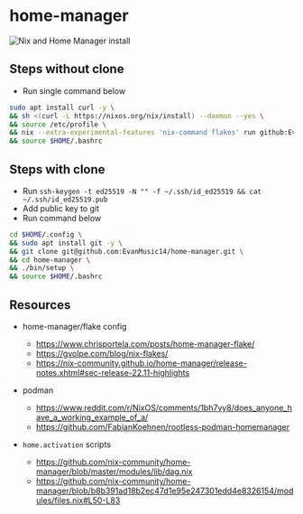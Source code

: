 # home-manager
![Nix and Home Manager install](https://github.com/EvanMusic14/home-manager/actions/workflows/testCommands.yml/badge.svg)

## Steps without clone
- Run single command below
```sh
sudo apt install curl -y \
&& sh <(curl -L https://nixos.org/nix/install) --daemon --yes \
&& source /etc/profile \
&& nix --extra-experimental-features 'nix-command flakes' run github:EvanMusic14/home-manager/main#homeConfigurations."$USER".activationPackage \
&& source $HOME/.bashrc
```

## Steps with clone
- Run `ssh-keygen -t ed25519 -N "" -f ~/.ssh/id_ed25519 && cat ~/.ssh/id_ed25519.pub`
- Add public key to git
- Run command below
```sh
cd $HOME/.config \
&& sudo apt install git -y \
&& git clone git@github.com:EvanMusic14/home-manager.git \
&& cd home-manager \
&& ./bin/setup \
&& source $HOME/.bashrc
```

## Resources
- home-manager/flake config
  - https://www.chrisportela.com/posts/home-manager-flake/
  - https://gvolpe.com/blog/nix-flakes/
  - https://nix-community.github.io/home-manager/release-notes.xhtml#sec-release-22.11-highlights
- podman
  - https://www.reddit.com/r/NixOS/comments/1bh7vy8/does_anyone_have_a_working_example_of_a/
  - https://github.com/FabianKoehnen/rootless-podman-homemanager

- `home.activation` scripts
  - https://github.com/nix-community/home-manager/blob/master/modules/lib/dag.nix
  - https://github.com/nix-community/home-manager/blob/b8b391ad18b2ec47d1e95e247301edd4e8326154/modules/files.nix#L50-L83
